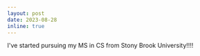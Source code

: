 ```yaml
---
layout: post
date: 2023-08-28
inline: true
---
```


I've started pursuing my MS in CS from Stony Brook University!!!! 
